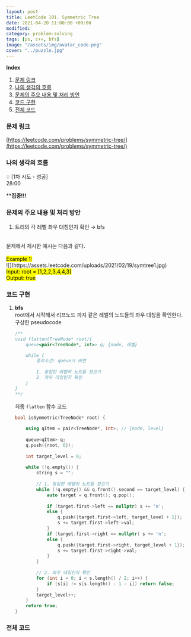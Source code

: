 ```yaml
---
layout: post
title: LeetCode 101. Symmetric Tree
date: 2021-04-20 11:00:00 +09:00
modified: 
category: problem-solving
tags: [ps, c++, bfs]
image: "/assets/img/avatar_code.png"
cover: "../puzzle.jpg"
---
```


**Index**
1. [문제 링크](#문제-링크)
1. [나의 생각의 흐름](#나의-생각의-흐름)
1. [문제의 주요 내용 및 처리 방안](#문제의-주요-내용-및-처리-방안)
1. [코드 구현](#코드-구현)
1. [전체 코드](#전체-코드)

### 문제 링크
[https://leetcode.com/problems/symmetric-tree/](https://leetcode.com/problems/symmetric-tree/)

### 나의 생각의 흐름
💡 [1차 시도 - 성공]<br> 
    28:00<br>

****집중!!!**

### 문제의 주요 내용 및 처리 방안
1. 트리의 각 레벨 좌우 대칭인지 확인 → bfs<br>
<br>
문제에서 제시한 예시는 다음과 같다.<br>
<br>
<mark>Example 1:</mark><br>
![](https://assets.leetcode.com/uploads/2021/02/19/symtree1.jpg)
<br><mark>Input: root = [1,2,2,3,4,4,3]<br>
Output: true</mark>

### 코드 구현 
1. **bfs**<br>
    root에서 시작해서 리프노드 까지 같은 레벨의 노드들의 좌우 대칭을 확인한다.<br>
    구상한 pseudocode<br>
    ```cpp
    /**
    void flatten(TreeNode* root){
        queue<pair<TreeNode*, int>> q; {node, 레벨}

        while {
            종료조건: queue가 비면
            
            1. 동일한 레벨의 노드들 모으기
            2. 좌우 대칭인지 확인
        }
    }
    **/
    ```
    최종 `flatten` 함수 코드<br>
    ```cpp
    bool isSymmetric(TreeNode* root) {
        
        using qItem = pair<TreeNode*, int>; // {node, level}
        
        queue<qItem> q;
        q.push({root, 0});
        
        int target_level = 0;
        
        while (!q.empty()) {
            string s = "";
            
            // 1. 동일한 레벨의 노드들 모으기
            while (!q.empty() && q.front().second == target_level) {
                auto target = q.front(); q.pop();
                
                if (target.first->left == nullptr) s += 'n';
                else {
                    q.push({target.first->left, target_level + 1});
                    s += target.first->left->val;
                }
                if (target.first->right == nullptr) s += 'n';
                else {
                    q.push({target.first->right, target_level + 1});
                    s += target.first->right->val;
                }
            }
            
            // 2. 좌우 대칭인지 확인
            for (int i = 0; i < s.length() / 2; i++) {
                if (s[i] != s[s.length() - 1 - i]) return false;
            }
            target_level++;
        }
        return true;
    }
    ```

### 전체 코드
<br>